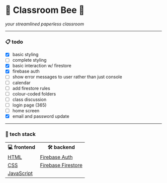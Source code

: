 <h1>🐝 Classroom Bee 📎</h1>
<p><i>your streamlined paperless classroom</i></p>
<hr>
<h3>📋 todo</h3>

- [x] basic styling
- [ ] complete styling
- [x] basic interaction w/ firestore
- [x] firebase auth
- [ ] show error messages to user rather than just console
- [ ] calendar
- [ ] add firestore rules
- [ ] colour-coded folders
- [ ] class discussion
- [ ] login page (365)
- [ ] home screen
- [x] email and password update
<hr>
<h3>🍔 tech stack</h3>
<table>
  <tr><th>💻 frontend</th><th>🛠️ backend</th></tr>
  <tr>
    <td><a href="https://developer.mozilla.org/en-US/docs/Web/HTML">HTML</a></td>
    <td><a href="https://firebase.google.com/docs/auth">Firebase Auth</a></td>
  </tr>
  <tr>
    <td><a href="https://developer.mozilla.org/en-US/docs/Web/CSS">CSS</a></td>
    <td><a href="https://firebase.google.com/docs/firestore">Firebase Firestore</a></td>
  </tr>
  <tr>
    <td><a href="https://developer.mozilla.org/en-US/docs/Web/JavaScript">JavaScript</a></td>
  </tr>
</table>

